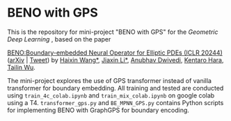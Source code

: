 # BENO with GPS
This is the repository for mini-project "BENO with GPS" for the *Geometric Deep Learning* , based on the paper

[BENO:Boundary-embedded Neural Operator for Elliptic PDEs (ICLR 20244)](https://openreview.net/forum?id=ZZTkLDRmkg) ([arXiv](https://arxiv.org/abs/2401.09323) | [Tweet](https://twitter.com/tailin_wu/status/1747259448635367756)) by [Haixin Wang*](https://willdreamer.github.io/), [Jiaxin Li*](https://github.com/Jiaxinlia/Jiaxin.github.io), [Anubhav Dwivedi](https://dwivedi-anubhav.github.io/website/), [Kentaro Hara](https://aa.stanford.edu/people/ken-hara), [Tailin Wu](https://tailin.org/).

The mini-project explores the use of GPS transformer instead of vanilla transformer for boundary embedding. All training and tested are conducted using `train_4c_colab.ipynb` and `train_mix_colab.ipynb` on google colab using a T4. `transformer_gps.py` and `BE_MPNN_GPS.py` contains Python scripts for implementing BENO with GraphGPS for boundary encoding.



